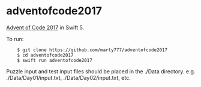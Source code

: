 # adventofcode2017
[Advent of Code 2017](https://adventofcode.com/2017) in Swift 5.

To run:

		$ git clone https://github.com/marty777/adventofcode2017
		$ cd adventofcode2017
		$ swift run adventofcode2017
		
Puzzle input and test input files should be placed in the ./Data directory. e.g. ./Data/Day01/input.txt, ./Data/Day02/input.txt, etc.
